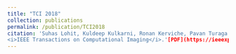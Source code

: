 ```yaml
---
title: "TCI 2018"
collection: publications
permalink: /publication/TCI2018
citation: 'Suhas Lohit, Kuldeep Kulkarni, Ronan Kerviche, Pavan Turaga and Amit Ashok (2018). &quot; Convolutional Neural Networks for Non-iterative Reconstruction of Compressively Sensed Images &quot; 
<i>IEEE Transactions on Computational Imaging</i>.'[PDF](https://ieeexplore.ieee.org/stamp/stamp.jsp?arnumber=8379450)
---
```

